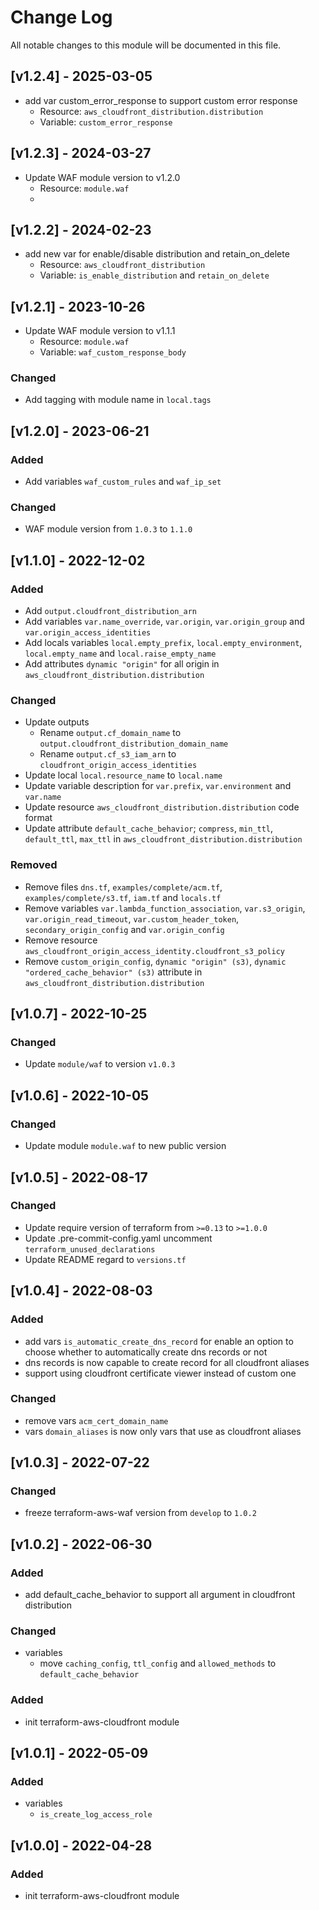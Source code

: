 # Change Log

All notable changes to this module will be documented in this file.
## [v1.2.4] - 2025-03-05

- add var custom_error_response to support custom error response
  - Resource: `aws_cloudfront_distribution.distribution`
  - Variable: `custom_error_response`

## [v1.2.3] - 2024-03-27

- Update WAF module version to v1.2.0
  - Resource: `module.waf`
  - 
## [v1.2.2] - 2024-02-23

- add new var for enable/disable distribution and retain_on_delete
  - Resource: `aws_cloudfront_distribution`
  - Variable: `is_enable_distribution` and `retain_on_delete`

## [v1.2.1] - 2023-10-26

- Update WAF module version to v1.1.1
  - Resource: `module.waf`
  - Variable: `waf_custom_response_body`

### Changed

- Add tagging with module name in `local.tags`

## [v1.2.0] - 2023-06-21

### Added

- Add variables `waf_custom_rules` and `waf_ip_set`

### Changed

- WAF module version from `1.0.3` to `1.1.0`

## [v1.1.0] - 2022-12-02

### Added

- Add `output.cloudfront_distribution_arn`
- Add variables `var.name_override`, `var.origin`, `var.origin_group` and `var.origin_access_identities`
- Add locals variables `local.empty_prefix`, `local.empty_environment`, `local.empty_name` and `local.raise_empty_name`
- Add attributes `dynamic "origin"` for all origin in `aws_cloudfront_distribution.distribution`

### Changed

- Update outputs
    - Rename `output.cf_domain_name` to `output.cloudfront_distribution_domain_name`
    - Rename `output.cf_s3_iam_arn` to `cloudfront_origin_access_identities`
- Update local `local.resource_name` to `local.name`
- Update variable description for `var.prefix`, `var.environment` and `var.name`
- Update resource `aws_cloudfront_distribution.distribution` code format
- Update attribute `default_cache_behavior`; `compress`, `min_ttl`, `default_ttl`, `max_ttl` in `aws_cloudfront_distribution.distribution`

### Removed

- Remove files `dns.tf`, `examples/complete/acm.tf`, `examples/complete/s3.tf`, `iam.tf` and `locals.tf`
- Remove variables `var.lambda_function_association`, `var.s3_origin`, `var.origin_read_timeout`, `var.custom_header_token`, `secondary_origin_config` and `var.origin_config`
- Remove resource `aws_cloudfront_origin_access_identity.cloudfront_s3_policy`
- Remove `custom_origin_config`, `dynamic "origin" (s3)`, `dynamic "ordered_cache_behavior" (s3)` attribute in `aws_cloudfront_distribution.distribution`

## [v1.0.7] - 2022-10-25

### Changed

- Update `module/waf` to version `v1.0.3`

## [v1.0.6] - 2022-10-05

### Changed

- Update module `module.waf` to new public version

## [v1.0.5] - 2022-08-17

### Changed

- Update require version of terraform from `>=0.13` to `>=1.0.0`
- Update .pre-commit-config.yaml uncomment `terraform_unused_declarations`
- Update README regard to `versions.tf`

## [v1.0.4] - 2022-08-03

### Added

- add vars `is_automatic_create_dns_record` for enable an option to choose whether to automatically create dns records or not
- dns records is now capable to create record for all cloudfront aliases
- support using cloudfront certificate viewer instead of custom one

### Changed

- remove vars `acm_cert_domain_name`
- vars `domain_aliases` is now only vars that use as cloudfront aliases

## [v1.0.3] - 2022-07-22

### Changed

- freeze terraform-aws-waf version from `develop` to `1.0.2`

## [v1.0.2] - 2022-06-30

### Added

- add default_cache_behavior to support all argument in cloudfront distribution

### Changed

- variables
  - move `caching_config`, `ttl_config` and `allowed_methods` to `default_cache_behavior`

### Added

- init terraform-aws-cloudfront module

## [v1.0.1] - 2022-05-09

### Added

- variables
  - `is_create_log_access_role`

## [v1.0.0] - 2022-04-28

### Added

- init terraform-aws-cloudfront module
